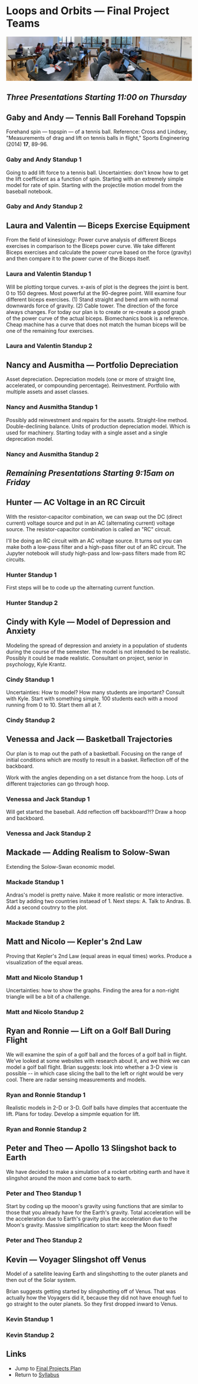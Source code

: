 # Loops and Orbits &mdash; Final Project Teams

![Teams at Work](./TeamsAtWork-2020-01-27.jpeg)

## *Three Presentations Starting 11:00 on Thursday*

## Gaby and Andy &mdash; Tennis Ball Forehand Topspin

Forehand spin &mdash; topspin &mdash; of a tennis ball. Reference: Cross and Lindsey, "Measurements of drag and lift on tennis balls in flight," Sports Engineering (2014) **17**, 89-96.

### Gaby and Andy Standup 1

Going to add lift force to a tennis ball. Uncertainties: don't know how to get the lift coefficient as a function of spin. Starting with an extremely simple model for rate of spin. Starting with the projectile motion model from the baseball notebook.

### Gaby and Andy Standup 2

## Laura and Valentin &mdash; Biceps Exercise Equipment

From the field of kinesiology: Power curve analysis of different Biceps exercises in comparison to the Biceps power curve. We take different Biceps exercises and calculate the power curve based on the force (gravity) and then compare it to the power curve of the Biceps itself.

### Laura and Valentin Standup 1

Will be plotting torque curves. x-axis of plot is the degrees the joint is bent. 0 to 150 degrees. Most powerful at the 90-degree point. Will examine four different biceps exercises. (1) Stand straight and bend arm with normal downwards force of gravity. (2) Cable tower. The direction of the force always changes. For today our plan is to create or re-create a good graph of the power curve of the actual biceps. Biomechanics book is a reference. Cheap machine has a curve that does not match the human biceps will be one of the remaining four exercises.

### Laura and Valentin Standup 2

## Nancy and Ausmitha &mdash; Portfolio Depreciation

Asset depreciation. Depreciation models (one or more of straight line, accelerated, or compounding percentage). Reinvestment. Portfolio with multiple assets and asset classes.

### Nancy and Ausmitha Standup 1

Possibly add reinvestment and repairs for the assets. Straight-line method. Double-declining balance. Units of production depreciation model. Which is used for machinery. Starting today with a single asset and a single deprecation model.

### Nancy and Ausmitha Standup 2

## *Remaining Presentations Starting 9:15am on Friday*

## Hunter &mdash; AC Voltage in an RC Circuit

With the resistor-capacitor combination, we can swap out the DC (direct current) voltage source and put in an AC (alternating current) voltage source. The resistor-capacitor combination is called an "RC" circuit.

I'll be doing an RC circuit with an AC voltage source. It turns out you can make both a low-pass filter and a high-pass filter out of an RC circuit. The Jupyter notebook will study high-pass and low-pass filters made from RC circuits.

### Hunter Standup 1

First steps will be to code up the alternating current function.

### Hunter Standup 2

## Cindy with Kyle &mdash; Model of Depression and Anxiety

Modeling the spread of depression and anxiety in a population of students during the course of the semester. The model is not intended to be realistic. Possibly it could be made realistic. Consultant on project, senior in psychology, Kyle Krantz.

### Cindy Standup 1

Uncertainties: How to model? How many students are important? Consult with Kyle. Start with something simple. 100 students each with a mood running from 0 to 10. Start them all at 7.

### Cindy Standup 2

## Venessa and Jack &mdash; Basketball Trajectories

Our plan is to map out the path of a basketball. Focusing on the range of initial conditions which are mostly to result in a basket. Reflection off of the backboard.

Work with the angles depending on a set distance from the hoop. Lots of different trajectories can go through hoop. 

### Venessa and Jack Standup 1

Will get started the baseball. Add reflection off backboard?!? Draw a hoop and backboard.

### Venessa and Jack Standup 2

## Mackade &mdash; Adding Realism to Solow-Swan

Extending the Solow-Swan economic model.

### Mackade Standup 1

Andras's model is pretty naive. Make it more realistic or more interactive. Start by adding two countries instaead of 1.
Next steps: A. Talk to Andras. B. Add a second coutnry to the plot.

### Mackade Standup 2

## Matt and Nicolo &mdash; Kepler's 2nd Law

Proving that Kepler's 2nd Law (equal areas in equal times) works. Produce a visualization of the equal areas.

### Matt and Nicolo Standup 1

Uncertainties: how to show the graphs. Finding the area for a non-right triangle will be a bit of a challenge.

### Matt and Nicolo Standup 2

## Ryan and Ronnie &mdash; Lift on a Golf Ball During Flight

We will examine the spin of a golf ball and the forces of a golf ball in flight. We’ve looked at some websites with research about it, and we think we can model a golf ball flight. Brian suggests: look into whether a 3-D view is possible -- in which case slicing the ball to the left or right would be very cool. There are radar sensing measurements and models.

### Ryan and Ronnie Standup 1

Realistic models in 2-D or 3-D. Golf balls have dimples that accentuate the lift. Plans for today. Develop a simpmle equation for lift.

### Ryan and Ronnie Standup 2

## Peter and Theo &mdash; Apollo 13 Slingshot back to Earth

We have decided to make a simulation of a rocket orbiting earth and have it slingshot around the moon and come back to earth.

### Peter and Theo Standup 1

Start by coding up the mooon's gravity using functions that are similar to those that you already have for the Earth's gravity. Total acceleration will be the acceleration due to Earth's gravity plus the acceleration due to the Moon's gravity.
Massive simplification to start: keep the Moon fixed!

### Peter and Theo Standup 2

## Kevin &mdash; Voyager Slingshot off Venus

Model of a satellite leaving Earth and slingshotting to the outer planets and then out of the Solar system.

Brian suggests getting started by slingshotting off of Venus. That was actually how the Voyagers did it, because they did not have enough fuel to go straight to the outer planets. So they first dropped inward to Venus.

### Kevin Standup 1


### Kevin Standup 2

## Links

* Jump to [Final Projects Plan](./plan.md)
* Return to [Syllabus](http://physics.stmarys-ca.edu/faculty/brianhill/courses/Jan033/20J/index.html)

